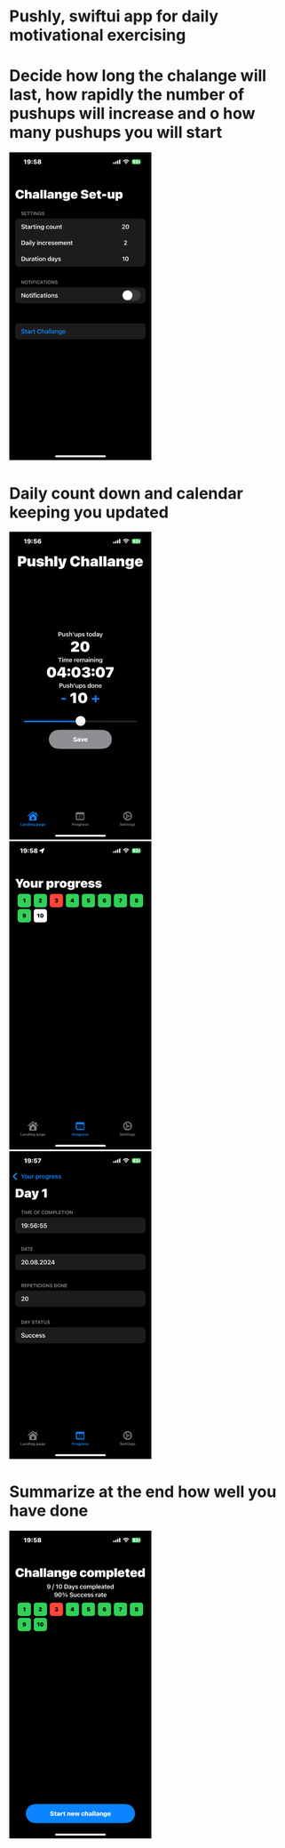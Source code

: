 # Pushly, swiftui app for daily motivational exercising 

# Decide how long the chalange will last, how rapidly the number of pushups will increase and o how many pushups you will start
<img src="https://github.com/Rektoooooo/Pushly/blob/main/Repo%20photos/IMG_6996.PNG" width="256">

# Daily count down and calendar keeping you updated
<div style="gap: 20px">
<img src="https://github.com/Rektoooooo/Pushly/blob/main/Repo%20photos/IMG_6990.PNG" width="256">
<img src="https://github.com/Rektoooooo/Pushly/blob/main/Repo%20photos/IMG_6993.PNG" width="256">
<img src="https://github.com/Rektoooooo/Pushly/blob/main/Repo%20photos/IMG_6992.PNG" width="256">
</div>

# Summarize at the end how well you have done
<img src="https://github.com/Rektoooooo/Pushly/blob/main/Repo%20photos/IMG_6995.PNG" width="256">
